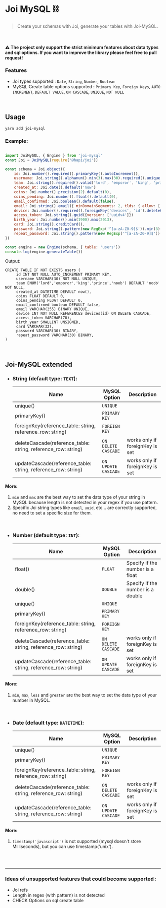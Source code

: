 # Joi MySQL ⛓️
> Create your schemas with Joi, generate your tables with Joi-MySQL.

<br />

#### ⚠️ The project only support the strict minimum features about data types and sql options. If you want to improve the library please feel free to pull request!

### Features
- Joi types supported : `Date`, `String`, `Number`, `Boolean`
- MySQL Create table options supported : `Primary Key`, `Foreign Keys`, `AUTO INCREMENT`, `DEFAULT VALUE`, `ON CASCADE`, `UNIQUE`, `NOT NULL`

<br />

## Usage

```
yarn add joi-mysql
```

### Example:
```js

import JoiMySQL, { Engine } from 'joi-mysql'
const Joi = JoiMySQL(require('@hapi/joi'))

const schema = Joi.object({
    id: Joi.number().required().primaryKey().autoIncrement(),
    username: Joi.string().alphanum().min(3).max(30).required().unique().insensitive(),
    team: Joi.string().required().valid('lord', 'emporor', 'king', 'prince', 'noob').default('noob').insensitive()
    created_at: Joi.date().default('now')
    coins: Joi.number().precision(2).default(0),
    coins_pending: Joi.number().float().default(0),
    email_confirmed: Joi.boolean().default(false),
    email: Joi.string().email({ minDomainSegments: 2, tlds: { allow: ['com', 'net'] } }).unique(),
    device: Joi.number().required().foreignKey('devices', 'id').deleteCascade()
    access_token: Joi.string().guid({version: ['uuidv4']})
    birth_year: Joi.number().min(1900).max(2013),
    card: Joi.string().creditCard(),
    password: Joi.string().pattern(new RegExp('^[a-zA-Z0-9]$')).min(3).max(30),
    repeat_password: Joi.string().pattern(new RegExp('^[a-zA-Z0-9]$')).min(3).max(30),
})

const engine = new Engine(schema, { table: 'users'})
console.log(engine.generateTable())
```

Output: 
```
CREATE TABLE IF NOT EXISTS users (
     id INT NOT NULL AUTO_INCREMENT PRIMARY KEY,
     username VARCHAR(30) NOT NULL UNIQUE,
     team ENUM('lord','emporor','king','prince','noob') DEFAULT 'noob' NOT NULL,
     created_at DATETIME DEFAULT now(),
     coins FLOAT DEFAULT 0,
     coins_pending FLOAT DEFAULT 0,
     email_confirmed boolean DEFAULT false,
     email VARCHAR(255) BINARY UNIQUE,
     device INT NOT NULL REFERENCES devices(id) ON DELETE CASCADE,
     access_token VARCHAR(70),
     birth_year SMALLINT UNSIGNED,
     card VARCHAR(32),
     password VARCHAR(30) BINARY,
     repeat_password VARCHAR(30) BINARY,
)
```

<br />

## Joi-MySQL extended

- ### String (default type: `TEXT`):

    | Name | MySQL Option | Description |
    | -- | -- | -- |
    | unique() |`UNIQUE` | |
    | primaryKey() |`PRIMARY KEY` | |
    | foreignKey(reference_table: string, reference_row: string) |`FOREIGN KEY` | |
    | deleteCascade(reference_table: string, reference_row: string) |`ON DELETE CASCADE` | works only if foreignKey is set |
    | updateCascade(reference_table: string, reference_row: string) |`ON UPDATE CASCADE` | works only if foreignKey is set |


#### More:
1. `min` and `max` are the best way to set the data type of your string in MySQL because length is not detected in your regex if you use pattern.
2. Specific Joi string types like `email`, `uuid`, etc... are correctly supported, no need to set a specific size for them.


<br />

- ### Number (default type: `INT`):


    | Name | MySQL Option | Description |
    | -- | -- | -- |
    | float() |`FLOAT` | Specify if the number is a float |
    | double() |`DOUBLE` | Specify if the number is a double |
    | unique() |`UNIQUE` |  |
    | primaryKey() |`PRIMARY KEY` |  |
    | foreignKey(reference_table: string, reference_row: string) |`FOREIGN KEY` |  |
    | deleteCascade(reference_table: string, reference_row: string) |`ON DELETE CASCADE` | works only if foreignKey is set |
    | updateCascade(reference_table: string, reference_row: string) |`ON UPDATE CASCADE` | works only if foreignKey is set |

#### More:
1. `min`, `max`, `less` and `greater` are the best way to set the data type of your number in MySQL.


<br />

- ### Date (default type: `DATETIME`):

    | Name | MySQL Option | Description |
    | -- | -- | -- |
    | unique() |`UNIQUE` | |
    | primaryKey() |`PRIMARY KEY` | |
    | foreignKey(reference_table: string, reference_row: string) |`FOREIGN KEY` | |
    | deleteCascade(reference_table: string, reference_row: string) |`ON DELETE CASCADE` | works only if foreignKey is set |
    | updateCascade(reference_table: string, reference_row: string) |`ON UPDATE CASCADE` | works only if foreignKey is set |

#### More:
1. `timestamp('javascript')` is not supported (mysql doesn't store Milliseconds), but you can use timestamp('unix').

<br />

<br />

______
### Ideas of unsupported features that could become supported : 
- Joi refs
- Length in regex (with pattern) is not detected
- CHECK Options on sql create table
